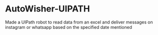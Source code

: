 # AutoWisher-UIPATH
Made a UIPath robot to read data from an excel and deliver messages on instagram or whatsapp based on the specified date mentioned
